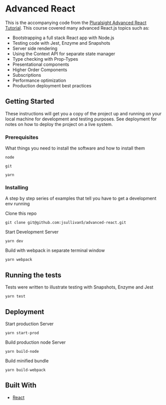 # Advanced React

This is the accompanying code from the [Pluralsight Advanced React Tutorial](https://app.pluralsight.com/library/courses/reactjs-advanced/table-of-contents).
This course covered many advanced React.js topics such as:
  * Bootstrapping a full stack React app with Node.js
  * Testing code with Jest, Enzyme and Snapshots
  * Server side rendering
  * Using the Context API for separate state manager
  * Type checking with Prop-Types
  * Presentational components
  * Higher Order Components
  * Subscriptions
  * Performance optimization
  * Production deployment best practices

## Getting Started

These instructions will get you a copy of the project up and running on your local machine for development and testing purposes. See deployment for notes on how to deploy the project on a live system.

### Prerequisites

What things you need to install the software and how to install them

```
node
```

```
git
```

```
yarn
```

### Installing

A step by step series of examples that tell you have to get a development env running

Clone this repo

```
git clone git@github.com:jsullivan5/advanced-react.git
```

Start Development Server

```
yarn dev
```

Build with webpack in separate terminal window
```
yarn webpack
```

## Running the tests

Tests were written to illustrate testing with Snapshots, Enzyme and Jest

```
yarn test
```

## Deployment

Start production Server

```
yarn start-prod
```

Build production node Server

```
yarn build-node
```

Build minified bundle

```
yarn build-webpack
```

## Built With

* [React](https://reactjs.org/)
